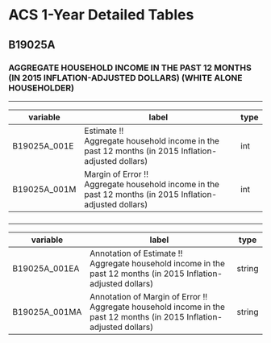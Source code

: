 # ACS 1-Year Detailed Tables

## B19025A

### AGGREGATE HOUSEHOLD INCOME IN THE PAST 12 MONTHS (IN 2015 INFLATION-ADJUSTED DOLLARS) (WHITE ALONE HOUSEHOLDER)

___

| variable | label | type |
| ----- | ----- | ----- |
| B19025A_001E | Estimate !!<br>Aggregate household income in the past 12 months (in 2015 Inflation-adjusted dollars) | int |
| B19025A_001M | Margin of Error !!<br>Aggregate household income in the past 12 months (in 2015 Inflation-adjusted dollars) | int |
### 

___

| variable | label | type |
| ----- | ----- | ----- |
| B19025A_001EA | Annotation of Estimate !!<br>Aggregate household income in the past 12 months (in 2015 Inflation-adjusted dollars) | string |
| B19025A_001MA | Annotation of Margin of Error !!<br>Aggregate household income in the past 12 months (in 2015 Inflation-adjusted dollars) | string |


